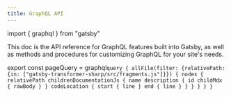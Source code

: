 ```yaml
---
title: GraphQL API
---
```


import { graphql } from "gatsby"

This doc is the API reference for GraphQL features built into Gatsby, as well as methods and procedures for customizing GraphQL for your site's needs.

export const pageQuery = graphql`query { allFile(filter: {relativePath: {in: ["gatsby-transformer-sharp/src/fragments.js"]}}) { nodes { relativePath childrenDocumentationJs { name description { id childMdx { rawBody } } codeLocation { start { line } end { line } } } } } }`
